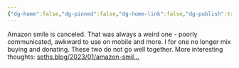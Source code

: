 ```yaml
---
{"dg-home":false,"dg-pinned":false,"dg-home-link":false,"dg-publish":true,"tags":["dgblip"],"disabled rules":["yaml-title","yaml-title-alias","file-name-heading"],"title":"philipp on mastodon @ 2023-01-21","created-date":"2023-01-21T21:40:12","id":109729363533912020,"updated-date":"2025-05-02T08:50:43","dg-path":"blips/109729363533912022.md","permalink":"/blips/109729363533912022/","dgPassFrontmatter":true}
---
```



Amazon smile is canceled. That was always a weird one  - poorly communicated, awkward to use on mobile and more. I for one no longer mix buying and donating. These two do not go well together.
More interesting thoughts: [seths.blog/2023/01/amazon-smil…](https://seths.blog/2023/01/amazon-smile-gets-a-frown/)



